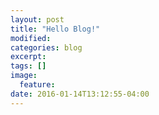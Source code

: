 ```yaml
---
layout: post
title: "Hello Blog!"
modified:
categories: blog
excerpt:
tags: []
image:
  feature:
date: 2016-01-14T13:12:55-04:00
---
```



